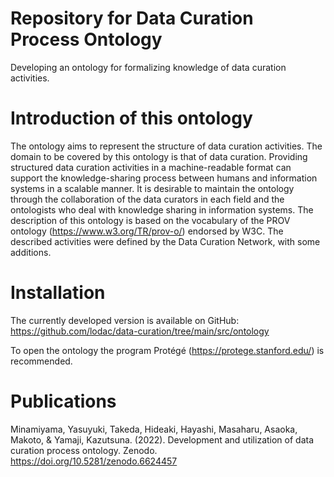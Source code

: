 # Repository for Data Curation Process Ontology
Developing an ontology for formalizing knowledge of data curation activities.

# Introduction of this ontology
The ontology aims to represent the structure of data curation activities. The domain to be covered by this ontology is that of data curation. Providing structured data curation activities in a machine-readable format can support the knowledge-sharing process between humans and information systems in a scalable manner. It is desirable to maintain the ontology through the collaboration of the data curators in each field and the ontologists who deal with knowledge sharing in information systems. The description of this ontology is based on the vocabulary of the PROV ontology (https://www.w3.org/TR/prov-o/) endorsed by W3C. The described activities were defined by the Data Curation Network, with some additions.

# Installation
The currently developed version is available on GitHub: https://github.com/lodac/data-curation/tree/main/src/ontology

To open the ontology the program Protégé (https://protege.stanford.edu/) is recommended.

# Publications
Minamiyama, Yasuyuki, Takeda, Hideaki, Hayashi, Masaharu, Asaoka, Makoto, & Yamaji, Kazutsuna. (2022). Development and utilization of data curation process ontology. Zenodo. https://doi.org/10.5281/zenodo.6624457
